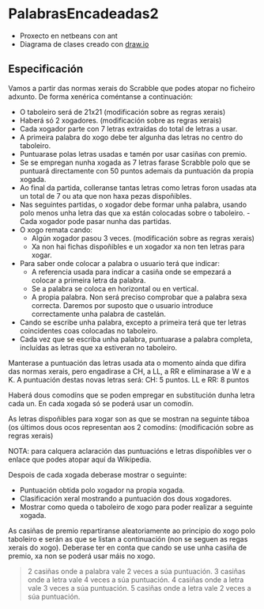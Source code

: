 # PalabrasEncadeadas2

- Proxecto en netbeans con ant
- Diagrama de clases creado con [draw.io](www.draw.io)

## Especificación

Vamos a partir das normas xerais do Scrabble que podes atopar no ficheiro adxunto. De forma xenérica coméntanse a continuación:

- O taboleiro será de 21x21 (modificación sobre as regras xerais)
- Haberá só 2 xogadores. (modificación sobre as regras xerais)
- Cada xogador parte con 7 letras extraídas do total de letras a usar.
- A primeira palabra do xogo debe ter algunha das letras no centro do taboleiro.
- Puntuarase polas letras usadas e tamén por usar casiñas con premio.
- Se se empregan nunha xogada as 7 letras farase Scrabble polo que se puntuará directamente con 50 puntos ademais da puntuación da propia xogada.
- Ao final da partida, colleranse tantas letras como letras foron usadas ata un total de 7 ou ata que non haxa pezas dispoñibles.
- Nas seguintes partidas, o xogador debe formar unha palabra, usando polo menos unha letra das que xa están colocadas sobre o taboleiro.
-Cada xogador pode pasar nunha das partidas.
- O xogo remata cando:
  - Algún xogador pasou 3 veces. (modificación sobre as regras xerais)
  - Xa non hai fichas dispoñibles e un xogador xa non ten letras para xogar.
- Para saber onde colocar a palabra o usuario terá que indicar:
  - A referencia usada para indicar a casiña onde se empezará a colocar a primeira letra da palabra.
  - Se a palabra se coloca en horizontal ou en vertical.
  - A propia palabra. Non será preciso comprobar que a palabra sexa correcta. Daremos por suposto que o usuario introduce correctamente unha palabra de castelán.
- Cando se escribe unha palabra, excepto a primeira terá que ter letras coincidentes coas colocadas no taboleiro.
- Cada vez que se escriba unha palabra, puntuarase a palabra completa, incluídas as letras que xa estiveran no taboleiro.

Manterase a puntuación das letras usada ata o momento aínda que difira das normas xerais, pero engadirase a CH, a LL, a RR e eliminarase a W e a K. A puntuación destas novas letras será:
CH: 5 puntos.
LL e RR: 8 puntos

Haberá dous comodíns que se poden empregar en substitución dunha letra cada un. En cada xogada só se poderá usar un comodín.

As letras dispoñibles para xogar son as que se mostran na seguinte táboa (os últimos dous ocos representan aos 2 comodíns: (modificación sobre as regras xerais)

NOTA: para calquera aclaración das puntuacións e letras dispoñibles ver o enlace que podes atopar aquí da Wikipedia.

Despois de cada xogada deberase mostrar o seguinte:

- Puntuación obtida polo xogador na propia xogada.
- Clasificación xeral mostrando a puntuación dos dous xogadores.
- Mostrar como queda o taboleiro de xogo para poder realizar a seguinte xogada.

As casiñas de premio repartiranse aleatoriamente ao principio do xogo polo taboleiro e serán as que se listan a continuación (non se seguen as regas xerais do xogo). Deberase ter en conta que cando se use unha casiña de premio, xa non se poderá usar máis no xogo.

> 2 casiñas onde a palabra vale 2 veces a súa puntuación.
> 3 casiñas onde a letra vale 4 veces a súa puntuación.
> 4 casiñas onde a letra vale 3 veces a súa puntuación.
> 5 casiñas onde a letra vale 2 veces a súa puntuación.

